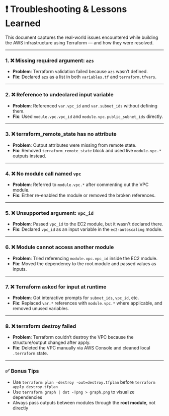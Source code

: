 # ❗ Troubleshooting & Lessons Learned

This document captures the real-world issues encountered while building the AWS infrastructure using Terraform — and how they were resolved.

---

### 1. ❌ Missing required argument: `azs`
- **Problem**: Terraform validation failed because `azs` wasn’t defined.
- **Fix**: Declared `azs` as a list in both `variables.tf` and `terraform.tfvars`.

---

### 2. ❌ Reference to undeclared input variable
- **Problem**: Referenced `var.vpc_id` and `var.subnet_ids` without defining them.
- **Fix**: Used `module.vpc.vpc_id` and `module.vpc.public_subnet_ids` directly.

---

### 3. ❌ terraform_remote_state has no attribute
- **Problem**: Output attributes were missing from remote state.
- **Fix**: Removed `terraform_remote_state` block and used live `module.vpc.*` outputs instead.

---

### 4. ❌ No module call named `vpc`
- **Problem**: Referred to `module.vpc.*` after commenting out the VPC module.
- **Fix**: Either re-enabled the module or removed the broken references.

---

### 5. ❌ Unsupported argument: `vpc_id`
- **Problem**: Passed `vpc_id` to the EC2 module, but it wasn't declared there.
- **Fix**: Declared `vpc_id` as an input variable in the `ec2-autoscaling` module.

---

### 6. ❌ Module cannot access another module
- **Problem**: Tried referencing `module.vpc.vpc_id` inside the EC2 module.
- **Fix**: Moved the dependency to the root module and passed values as inputs.

---

### 7. ❌ Terraform asked for input at runtime
- **Problem**: Got interactive prompts for `subnet_ids`, `vpc_id`, etc.
- **Fix**: Replaced `var.*` references with `module.vpc.*` where applicable, and removed unused variables.

---

### 8. ❌ terraform destroy failed
- **Problem**: Terraform couldn’t destroy the VPC because the structure/output changed after apply.
- **Fix**: Deleted the VPC manually via AWS Console and cleaned local `.terraform` state.

---

### ✅ Bonus Tips
- Use `terraform plan -destroy -out=destroy.tfplan` before `terraform apply destroy.tfplan`
- Use `terraform graph | dot -Tpng > graph.png` to visualize dependencies
- Always pass outputs between modules through the **root module**, not directly

